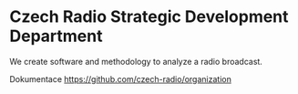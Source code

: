 # Czech Radio Strategic Development Department

We create software and methodology to analyze a radio broadcast.


Dokumentace https://github.com/czech-radio/organization
